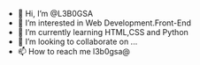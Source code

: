 - 👋 Hi, I’m @L3B0GSA
- 👀 I’m interested in Web Development.Front-End
- 🌱 I’m currently learning HTML,CSS and Python
- 💞️ I’m looking to collaborate on ...
- 📫 How to reach me l3b0gsa@

<!---
L3B0GSA/L3B0GSA is a ✨ special ✨ repository because its `README.md` (this file) appears on your GitHub profile.
You can click the Preview link to take a look at your changes.
--->
